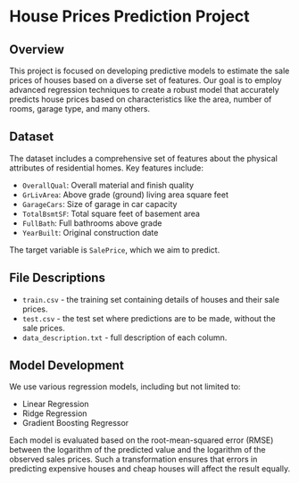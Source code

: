 # House Prices Prediction Project

## Overview

This project is focused on developing predictive models to estimate the sale prices of houses based on a diverse set of features. Our goal is to employ advanced regression techniques to create a robust model that accurately predicts house prices based on characteristics like the area, number of rooms, garage type, and many others.

## Dataset

The dataset includes a comprehensive set of features about the physical attributes of residential homes. Key features include:

- `OverallQual`: Overall material and finish quality
- `GrLivArea`: Above grade (ground) living area square feet
- `GarageCars`: Size of garage in car capacity
- `TotalBsmtSF`: Total square feet of basement area
- `FullBath`: Full bathrooms above grade
- `YearBuilt`: Original construction date

The target variable is `SalePrice`, which we aim to predict.

## File Descriptions

- `train.csv` - the training set containing details of houses and their sale prices.
- `test.csv` - the test set where predictions are to be made, without the sale prices.
- `data_description.txt` - full description of each column.

## Model Development

We use various regression models, including but not limited to:
- Linear Regression
- Ridge Regression
- Gradient Boosting Regressor

Each model is evaluated based on the root-mean-squared error (RMSE) between the logarithm of the predicted value and the logarithm of the observed sales prices. Such a transformation ensures that errors in predicting expensive houses and cheap houses will affect the result equally.
